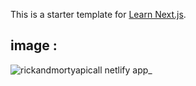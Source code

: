 This is a starter template for [Learn Next.js](https://nextjs.org/learn).
## image :
![rickandmortyapicall netlify app_](https://user-images.githubusercontent.com/66588239/153563546-61fd141f-fe42-4677-9f7b-2dfc21b8df51.png)
